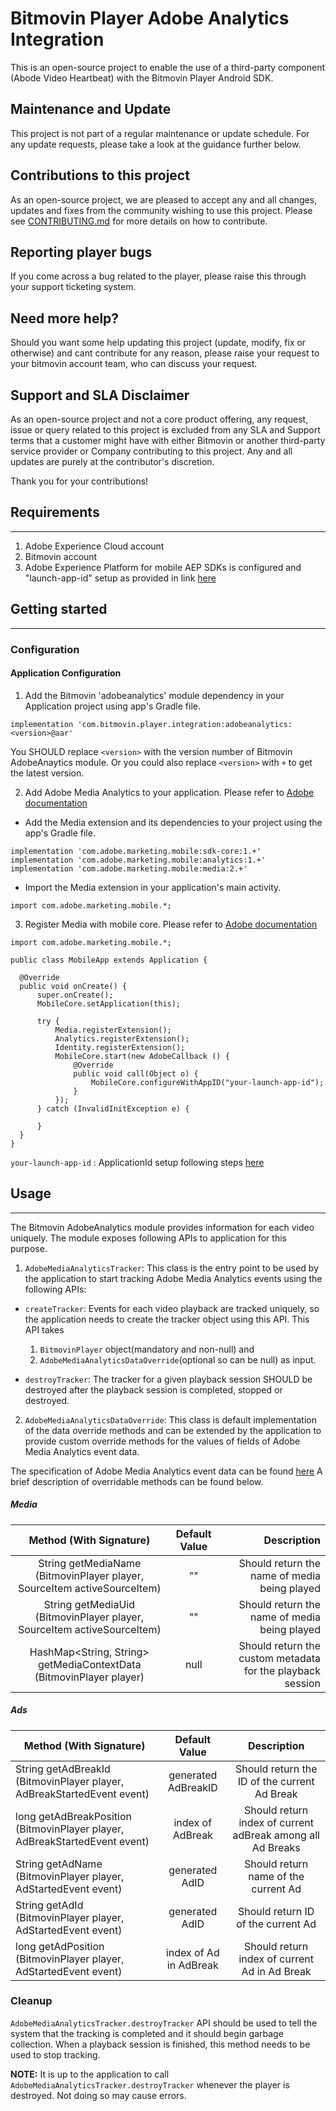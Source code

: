 # Bitmovin Player Adobe Analytics Integration
This is an open-source project to enable the use of a third-party component (Abode Video Heartbeat) with the Bitmovin Player Android SDK.

## Maintenance and Update
This project is not part of a regular maintenance or update schedule. For any update requests, please take a look at the guidance further below.

## Contributions to this project
As an open-source project, we are pleased to accept any and all changes, updates and fixes from the community wishing to use this project. Please see [CONTRIBUTING.md](CONTRIBUTING.md) for more details on how to contribute.

## Reporting player bugs
If you come across a bug related to the player, please raise this through your support ticketing system.

## Need more help?
Should you want some help updating this project (update, modify, fix or otherwise) and cant contribute for any reason, please raise your request to your bitmovin account team, who can discuss your request.

## Support and SLA Disclaimer
As an open-source project and not a core product offering, any request, issue or query related to this project is excluded from any SLA and Support terms that a customer might have with either Bitmovin or another third-party service provider or Company contributing to this project. Any and all updates are purely at the contributor's discretion.

Thank you for your contributions!

## Requirements
-----------------
1. Adobe Experience Cloud account
2. Bitmovin account
3. Adobe Experience Platform for mobile AEP SDKs is configured and "launch-app-id" setup as provided in link [here](https://aep-sdks.gitbook.io/docs/using-mobile-extensions/mobile-core/configuration)

## Getting started
------------------

### Configuration

#### Application Configuration
1. Add the Bitmovin 'adobeanalytics' module dependency in your Application project using app's Gradle file. 

```
implementation 'com.bitmovin.player.integration:adobeanalytics:<version>@aar'
```

You SHOULD replace `<version>` with the version number of Bitmovin AdobeAnaytics module. Or you could also replace `<version>` with `+` to get the latest version.

2. Add Adobe Media Analytics to your application. Please refer to [Adobe documentation](https://aep-sdks.gitbook.io/docs/using-mobile-extensions/adobe-media-analytics#add-media-analytics-to-your-app)

- Add the Media extension and its dependencies to your project using the app's Gradle file.

```
implementation 'com.adobe.marketing.mobile:sdk-core:1.+'
implementation 'com.adobe.marketing.mobile:analytics:1.+'
implementation 'com.adobe.marketing.mobile:media:2.+'
```

- Import the Media extension in your application's main activity.

```
import com.adobe.marketing.mobile.*;
```

3. Register Media with mobile core. Please refer to [Adobe documentation](https://aep-sdks.gitbook.io/docs/using-mobile-extensions/adobe-media-analytics#register-media-with-mobile-core)

```
import com.adobe.marketing.mobile.*;

public class MobileApp extends Application {

  @Override
  public void onCreate() {
      super.onCreate();
      MobileCore.setApplication(this);

      try {
          Media.registerExtension();
          Analytics.registerExtension();
          Identity.registerExtension();
          MobileCore.start(new AdobeCallback () {
              @Override
              public void call(Object o) {
                  MobileCore.configureWithAppID("your-launch-app-id");
              }
          });
      } catch (InvalidInitException e) {

      }
  }
}
```

`your-launch-app-id` : ApplicationId setup following steps [here](https://aep-sdks.gitbook.io/docs/using-mobile-extensions/mobile-core/configuration)

## Usage
----------------
The Bitmovin AdobeAnalytics module provides information for each video uniquely. The module exposes following APIs to application for this purpose.

1. `AdobeMediaAnalyticsTracker`: This class is the entry point to be used by the application to start tracking Adobe Media Analytics events using the following APIs:

- `createTracker`: Events for each video playback are tracked uniquely, so the application needs to create the tracker object using this API. This API takes
  1. `BitmovinPlayer` object(mandatory and non-null) and 
  2. `AdobeMediaAnalyticsDataOverride`(optional so can be null) as input.

- `destroyTracker`: The tracker for a given playback session SHOULD be destroyed after the playback session is completed, stopped or destroyed.

2. `AdobeMediaAnalyticsDataOverride`: This class is default implementation of the data override methods and can be extended by the application to provide custom override methods for the values of fields of Adobe Media Analytics event data.

The specification of Adobe Media Analytics event data can be found [here](https://aep-sdks.gitbook.io/docs/using-mobile-extensions/adobe-media-analytics/media-api-reference)
A brief description of overridable methods can be found below.

##### Media

| Method (With Signature)                                                  | Default Value | Description|
| :-----------------------------------------------------------------------:|:-------------:|-----------:|
| String getMediaName (BitmovinPlayer player, SourceItem activeSourceItem) | 	""         | Should return the name of media being played|
| String getMediaUid (BitmovinPlayer player, SourceItem activeSourceItem)  | 	""         | Should return the name of media being played|
| HashMap<String, String> getMediaContextData (BitmovinPlayer player)      | 	null       | Should return the custom metadata for the playback session|

##### Ads

| Method (With Signature)                                                     | Default Value          | Description |
| --------------------------------------------------------------------------- |:----------------------:|:-----------:|
| String getAdBreakId (BitmovinPlayer player, AdBreakStartedEvent event)      | generated AdBreakID    | Should return the ID of the current Ad Break|
| long getAdBreakPosition (BitmovinPlayer player, AdBreakStartedEvent event)  | index of AdBreak       | Should return index of current adBreak among all Ad Breaks|
| String getAdName (BitmovinPlayer player, AdStartedEvent event)              | generated AdID         | Should return name of the current Ad|
| String getAdId (BitmovinPlayer player, AdStartedEvent event)                | generated AdID         | Should return ID of the current Ad|
| long getAdPosition (BitmovinPlayer player, AdStartedEvent event)            | index of Ad in AdBreak | Should return index of current Ad in Ad Break|


### Cleanup
`AdobeMediaAnalyticsTracker.destroyTracker` API should be used to tell the system that the tracking is completed and it should begin garbage collection. When a playback session is finished, this method needs to be used to stop tracking.

**NOTE:** It is up to the application to call `AdobeMediaAnalyticsTracker.destroyTracker` whenever the player is destroyed. Not doing so may cause errors.
